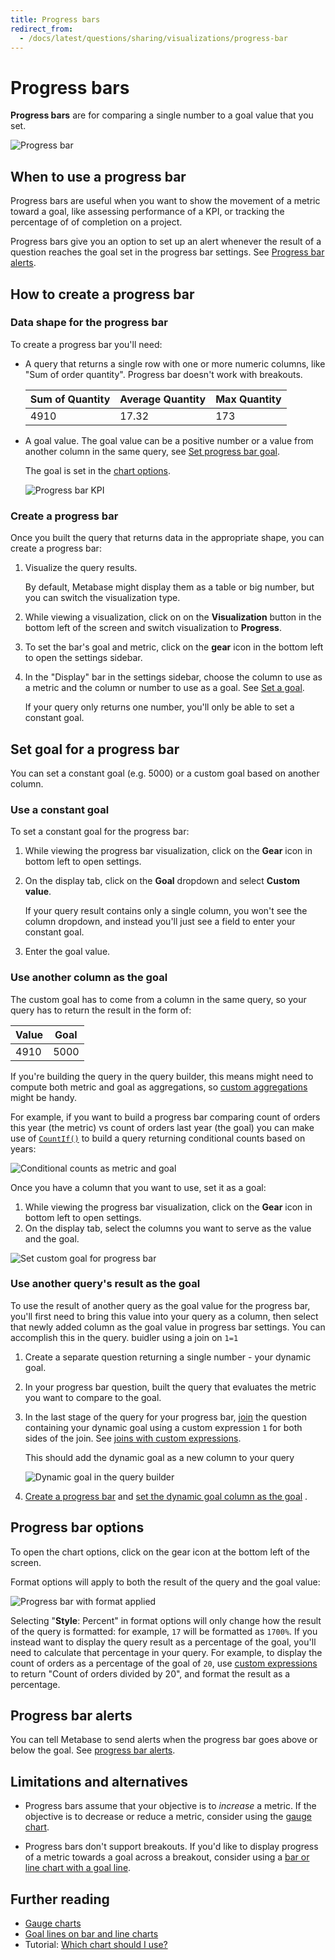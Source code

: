```yaml
---
title: Progress bars
redirect_from:
  - /docs/latest/questions/sharing/visualizations/progress-bar
---
```


# Progress bars

**Progress bars** are for comparing a single number to a goal value that you set.

![Progress bar](../images/progress.png)

## When to use a progress bar

Progress bars are useful when you want to show the movement of a metric toward a goal, like assessing performance of a KPI, or tracking the percentage of of completion on a project.

Progress bars give you an option to set up an alert whenever the result of a question reaches the goal set in the progress bar settings. See [Progress bar alerts](../alerts.md#progress-bar-alerts).

## How to create a progress bar

### Data shape for the progress bar

To create a progress bar you'll need:

- A query that returns a single row with one or more numeric columns, like "Sum of order quantity". Progress bar doesn't work with breakouts.

  | Sum of Quantity | Average Quantity | Max Quantity |
  | --------------- | ---------------- | ------------ |
  | 4910            | 17.32            | 173          |

- A goal value. The goal value can be a positive number or a value from another column in the same query, see [Set progress bar goal](#set-progress-bar-goal).

  The goal is set in the [chart options](#progress-bar-options).

  ![Progress bar KPI](../images/progress-bar-elements.png)

### Create a progress bar

Once you built the query that returns data in the appropriate shape, you can create a progress bar:

1. Visualize the query results.

   By default, Metabase might display them as a table or big number, but you can switch the visualization type.

2. While viewing a visualization, click on on the **Visualization** button in the bottom left of the screen and switch visualization to **Progress**.

3. To set the bar's goal and metric, click on the **gear** icon in the bottom left to open the settings sidebar.
4. In the "Display" bar in the settings sidebar, choose the column to use as a metric and the column or number to use as a goal. See [Set a goal](#set-progress-bar-goal).

   If your query only returns one number, you'll only be able to set a constant goal.

## Set goal for a progress bar

You can set a constant goal (e.g. 5000) or a custom goal based on another column.

### Use a constant goal

To set a constant goal for the progress bar:

1. While viewing the progress bar visualization, click on the **Gear** icon in bottom left to open settings.
2. On the display tab, click on the **Goal** dropdown and select **Custom value**.

   If your query result contains only a single column, you won't see the column dropdown, and instead you'll just see a field to enter your constant goal.

3. Enter the goal value.

### Use another column as the goal

The custom goal has to come from a column in the same query, so your query has to return the result in the form of:

| Value | Goal |
| ----- | ---- |
| 4910  | 5000 |

If you're building the query in the query builder, this means might need to compute both metric and goal as aggregations, so [custom aggregations](../query-builder/expressions-list.md#aggregations) might be handy.

For example, if you want to build a progress bar comparing count of orders this year (the metric) vs count of orders last year (the goal) you can make use of [`CountIf()`](../query-builder/expressions/countif.md) to build a query returning conditional counts based on years:

![Conditional counts as metric and goal](../images/progress-conditional-count.png)

Once you have a column that you want to use, set it as a goal:

1. While viewing the progress bar visualization, click on the **Gear** icon in bottom left to open settings.
2. On the display tab, select the columns you want to serve as the value and the goal.

![Set custom goal for progress bar](../images/progress-set-custom-goal.png)

### Use another query's result as the goal

To use the result of another query as the goal value for the progress bar, you'll first need to bring this value into your query as a column, then select that newly added column as the goal value in progress bar settings. You can accomplish this in the query. buidler using a join on `1=1`

1. Create a separate question returning a single number - your dynamic goal.
2. In your progress bar question, built the query that evaluates the metric you want to compare to the goal.
3. In the last stage of the query for your progress bar, [join](../query-builder/join.md) the question containing your dynamic goal using a custom expression `1` for both sides of the join. See [joins with custom expressions](../query-builder/join.md#joins-with-custom-expressions).

   This should add the dynamic goal as a new column to your query

   ![Dynamic goal in the query builder](../images/progress-bar-dynamic.png)

4. [Create a progress bar](#create-a-progress-bar) and [set the dynamic goal column as the goal](#use-another-column-as-the-goal)
   .

## Progress bar options

To open the chart options, click on the gear icon at the bottom left of the screen.

Format options will apply to both the result of the query and the goal value:

![Progress bar with format applied](../images/progress-with-format.png)

Selecting "**Style**: Percent" in format options will only change how the result of the query is formatted: for example, `17` will be formatted as `1700%`. If you instead want to display the query result as a percentage of the goal, you'll need to calculate that percentage in your query. For example, to display the count of orders as a percentage of the goal of `20`, use [custom expressions](../query-builder/expressions.md) to return "Count of orders divided by 20", and format the result as a percentage.

## Progress bar alerts

You can tell Metabase to send alerts when the progress bar goes above or below the goal. See [progress bar alerts](../alerts.md#progress-bar-alerts).

## Limitations and alternatives

- Progress bars assume that your objective is to _increase_ a metric. If the objective is to decrease or reduce a metric, consider using the [gauge chart](gauge.md).

- Progress bars don't support breakouts. If you'd like to display progress of a metric towards a goal across a breakout, consider using a [bar or line chart with a goal line](line-bar-and-area-charts.md#goal-lines).

## Further reading

- [Gauge charts](./gauge.md)
- [Goal lines on bar and line charts](./line-bar-and-area-charts.md#goal-lines)
- Tutorial: [Which chart should I use?](https://www.metabase.com/learn/metabase-basics/querying-and-dashboards/visualization/chart-guide)
